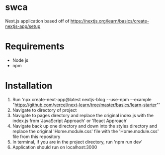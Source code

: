 # swca
Next.js application based off of https://nextjs.org/learn/basics/create-nextjs-app/setup

# Requirements
- Node js
- npm

# Installation
1. Run 'npx create-next-app@latest nextjs-blog --use-npm --example "https://github.com/vercel/next-learn/tree/master/basics/learn-starter"'
2. Navigate to directory of project
3. Navigate to pages directory and replace the original index.js with the index.js from 'JavaScript Approach' or 'React Approach'
4. Navigate back up one directory and down into the styles directory and replace the original 'Home.module.css' file with the 'Home.module.css' file from this repository
5. In terminal, if you are in the project directory, run 'npm run dev'
6. Application should run on localhost:3000
